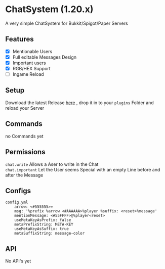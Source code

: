 # ChatSystem (1.20.x)
A very simple ChatSystem for Bukkit/Spigot/Paper Servers
## Features
- [x] Mentionable Users
- [x] Full editable Messages Design
- [x] Important users 
- [x] RGB/HEX Support
- [ ] Ingame Reload
## Setup
Download the latest Release [here](https://github.com/FemRene/ChatSystem/releases/latest/download/ChatSystem.jar)
, drop it in to your `plugins` Folder and reload your Server
## Commands
no Commands yet
## Permissions
`chat.write` Allows a Aser to write in the Chat<br/>
`chat.important` Let the User seems Special with an empty Line before and after the Message
## Configs
```
config.yml
    arrow: <#555555>»
    msg: '%prefix %arrow <#AAAAAA>%player %suffix: <reset>%message'
    mentionMessage: <#55FFFF>@%player<reset>
    useMetaKeyAsPrefix: false
    metaPrefixString: META-KEY
    useMetaKeyAsSuffix: true
    metaSuffixString: message-color
```
## API
No API's yet